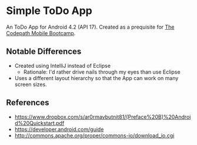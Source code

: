 Simple ToDo App
================
An ToDo App for Android 4.2 (API 17). Created as a prequisite for [The Codepath Mobile Bootcamp][1].

Notable Differences
-------------------

- Created using IntelliJ instead of Eclipse
  - Rationale: I'd rather drive nails through my eyes than use Eclipse
- Uses a different layout hierarchy so that the App can work on many screen sizes.

References
----------
- https://www.dropbox.com/s/ar0rmavbutnit81/(Preface%20B)%20Android%20Quickstart.pdf
- https://developer.android.com/guide
- http://commons.apache.org/proper/commons-io/download_io.cgi

[1]:https://gist.github.com/nesquena/461a08d1f491613d74f4
